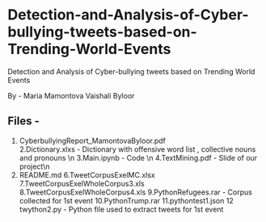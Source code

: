 # Detection-and-Analysis-of-Cyber-bullying-tweets-based-on-Trending-World-Events
Detection and Analysis of Cyber-bullying tweets based on Trending World Events

By -
Maria Mamontova
Vaishali Byloor

## Files - 
1. CyberbullyingReport_MamontovaByloor.pdf	
2.Dictionary.xlxs - Dictionary with offensive word list , collective nouns and pronouns \n
3.Main.ipynb - Code \n
4.TextMining.pdf - Slide of our project\n
5. README.md
6.TweetCorpusExelMC.xlsx
7.TweetCorpusExelWholeCorpus3.xls
8.TweetCorpusExelWholeCorpus4.xls
9.PythonRefugees.rar - Corpus collected for 1st event
10.PythonTrump.rar
11.pythontest1.json 
12 twython2.py - Python file used to extract tweets for 1st event



